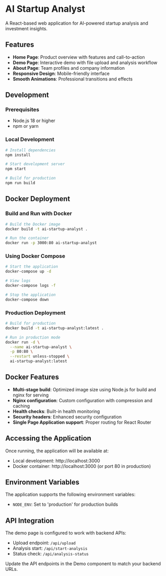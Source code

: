 # AI Startup Analyst

A React-based web application for AI-powered startup analysis and investment insights.

## Features

- **Home Page**: Product overview with features and call-to-action
- **Demo Page**: Interactive demo with file upload and analysis workflow
- **About Page**: Team profiles and company information
- **Responsive Design**: Mobile-friendly interface
- **Smooth Animations**: Professional transitions and effects

## Development

### Prerequisites
- Node.js 18 or higher
- npm or yarn

### Local Development
```bash
# Install dependencies
npm install

# Start development server
npm start

# Build for production
npm run build
```

## Docker Deployment

### Build and Run with Docker
```bash
# Build the Docker image
docker build -t ai-startup-analyst .

# Run the container
docker run -p 3000:80 ai-startup-analyst
```

### Using Docker Compose
```bash
# Start the application
docker-compose up -d

# View logs
docker-compose logs -f

# Stop the application
docker-compose down
```

### Production Deployment
```bash
# Build for production
docker build -t ai-startup-analyst:latest .

# Run in production mode
docker run -d \
  --name ai-startup-analyst \
  -p 80:80 \
  --restart unless-stopped \
  ai-startup-analyst:latest
```

## Docker Features

- **Multi-stage build**: Optimized image size using Node.js for build and nginx for serving
- **Nginx configuration**: Custom configuration with compression and caching
- **Health checks**: Built-in health monitoring
- **Security headers**: Enhanced security configuration
- **Single Page Application support**: Proper routing for React Router

## Accessing the Application

Once running, the application will be available at:
- Local development: http://localhost:3000
- Docker container: http://localhost:3000 (or port 80 in production)

## Environment Variables

The application supports the following environment variables:
- `NODE_ENV`: Set to 'production' for production builds

## API Integration

The demo page is configured to work with backend APIs:
- Upload endpoint: `/api/upload`
- Analysis start: `/api/start-analysis`
- Status check: `/api/analysis-status`

Update the API endpoints in the Demo component to match your backend URLs.